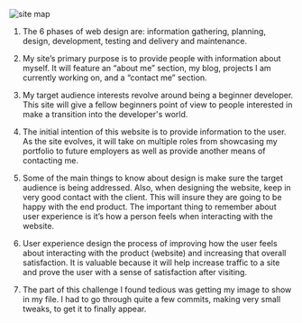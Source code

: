 ![site map](/week-2/imgs/site-map.png)


1. The 6 phases of web design are: information gathering, planning, design, development, testing and delivery and maintenance.

2. My site’s primary purpose is to provide people with information about myself. It will feature an “about me” section, my blog, projects I am currently working on, and a “contact me” section.

3. My target audience interests revolve around being a beginner developer. This site will give a fellow beginners point of view to people interested in make a transition into the developer's world.

4. The initial intention of this website is to provide information to the user. As the site evolves, it will take on multiple roles from showcasing my portfolio to future employers as well as provide another means of contacting me. 

5. Some of the main things to know about design is make sure the target audience is being addressed. Also, when designing the website, keep in very good contact with the client. This will insure they are going to be happy with the end product. The important thing to remember about user experience is it’s how a person feels when interacting with the website.

6. User experience design the process of improving how the user feels about interacting with the product (website) and increasing that overall satisfaction. It is valuable because it will help increase traffic to a site and prove the user with a sense of satisfaction after visiting.

7. The part of this challenge I found tedious was getting my image to show in my file. I had to go through quite a few commits, making very small tweaks, to get it to finally appear.
